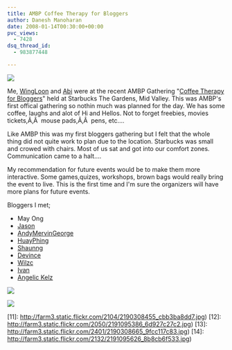 ```yaml
---
title: AMBP Coffee Therapy for Bloggers
author: Danesh Manoharan
date: 2008-01-14T00:30:00+00:00
pvc_views:
  - 7428
dsq_thread_id:
  - 983877448

---
```

![](http://farm3.static.flickr.com/2292/2191095056_821107988c_o.jpg)

Me, [WingLoon][1] and [Abi][2] were at the <span class="title6">recent AMBP Gathering "<a href="http://www.allmalaysia.info/ambp/events.asp">Coffee Therapy for Bloggers</a>" held at Starbucks The Gardens, Mid Valley. This was AMBP's first offical gathering so nothin much was planned for the day. We has some coffee, laughs and alot of Hi and Hellos. Not to forget freebies, movies tickets,Ã‚Â  mouse pads,Ã‚Â  pens, etc....<br /> </span>

<span class="title6">Like AMBP this was my first bloggers gathering but I felt that the whole thing did not quite work to plan due to the location. Starbucks was small and crowed with chairs. Most of us sat and got into our comfort zones. Communication came to a halt....<br /> </span>

My recommendation for future events would be to make them more interactive. Some games,quizes, workshops, brown bags would really bring the event to live. This is the first time and I'm sure the organizers will have more plans for future events.

Bloggers I met;

* May Ong
* [Jason][3]
* [AndyMervinGeorge][4]
* [HuayPhing][5]
* [Shaunng][6]
* [Devince][7]
* [Wilzc][8]
* [Ivan][9]
* [Angelic Kelz][10]

<span class="title6"></span><!--more-->

![](http://farm3.static.flickr.com/2076/2191095184_a2c49d7160.jpg)

![](http://farm3.static.flickr.com/2345/2191095746_1babbbe6ca.jpg)

 [1]: http://wingloon.com/
 [2]: http://www.abinesh.com/delirium/
 [3]: http://jason.com.my/cms/
 [4]: http://www.andymervingeorge.com/
 [5]: http://huayphing.blogspot.com/
 [6]: http://shaun-ng.blogspot.com/
 [7]: http://devince83.blogspot.com/
 [8]: http://wilzc.blogspot.com/
 [9]: http://talesofagecko.blogspot.com/
 [10]: http://www.xanga.com/angelic_kelz
 [11]: http://farm3.static.flickr.com/2104/2190308455_cbb3ba8dd7.jpg)
 [12]: http://farm3.static.flickr.com/2050/2191095386_6d927c27c2.jpg)
 [13]: http://farm3.static.flickr.com/2401/2190308665_9fcc117c83.jpg)
 [14]: http://farm3.static.flickr.com/2132/2191095626_8b8cb6f533.jpg)